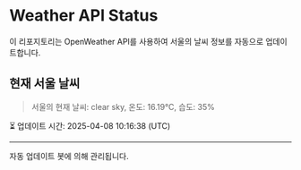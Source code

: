 
# Weather API Status

이 리포지토리는 OpenWeather API를 사용하여 서울의 날씨 정보를 자동으로 업데이트합니다.

## 현재 서울 날씨
> 서울의 현재 날씨: clear sky, 온도: 16.19°C, 습도: 35%

⏳ 업데이트 시간: 2025-04-08 10:16:38 (UTC)

---
자동 업데이트 봇에 의해 관리됩니다.
